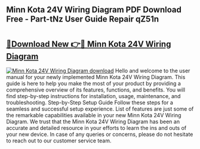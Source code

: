 ## Minn Kota 24V Wiring Diagram PDF Download Free - Part-tNz User Guide Repair qZ51n

# <h2><a href="http://dfto6pn.blite.top/?on=Minn+Kota+24V+Wiring+Diagram">🔗Download New 👉🔴 Minn Kota 24V Wiring Diagram</a></h2>

[![Minn Kota 24V Wiring Diagram download](https://i.imgur.com/lujVjoI.png)](http://dfto6pn.blite.top/?on=Minn+Kota+24V+Wiring+Diagram)
Hello and welcome to the user manual for your newly implemented Minn Kota 24V Wiring Diagram. This guide is here to help you make the most of your product by providing a comprehensive overview of its features, functions, and benefits. You will find step-by-step instructions for installation, usage, maintenance, and troubleshooting. Step-by-Step Setup Guide Follow these steps for a seamless and successful setup experience. List of features are just some of the remarkable capabilities available in your new Minn Kota 24V Wiring Diagram. We trust that the Minn Kota 24V Wiring Diagram has been an accurate and detailed resource in your efforts to learn the ins and outs of your new device. In case of any queries or concerns, please do not hesitate to reach out to our customer service team.
